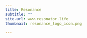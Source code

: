 ```yaml
---
title: Resonance
subtitle: ""
site-url: www.resonator.life
thumbnail: resonance_logo_icon.png

---
```

